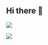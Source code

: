 ## Hi there 👋

![](https://hit.yhype.me/github/profile?account_id=216888188)

![](https://komarev.com/ghpvc/?username=poojari0057&color=blueviolet&style=for-the-badge)


<!--
**poojari0057/poojari0057** is a ✨ _special_ ✨ repository because its `README.md` (this file) appears on your GitHub profile.

Here are some ideas to get you started:

- 🔭 I’m currently working on ...
- 🌱 I’m currently learning ...
- 👯 I’m looking to collaborate on ...
- 🤔 I’m looking for help with ...
- 💬 Ask me about ...
- 📫 How to reach me: ...
- 😄 Pronouns: ...
- ⚡ Fun fact: ...
-->
